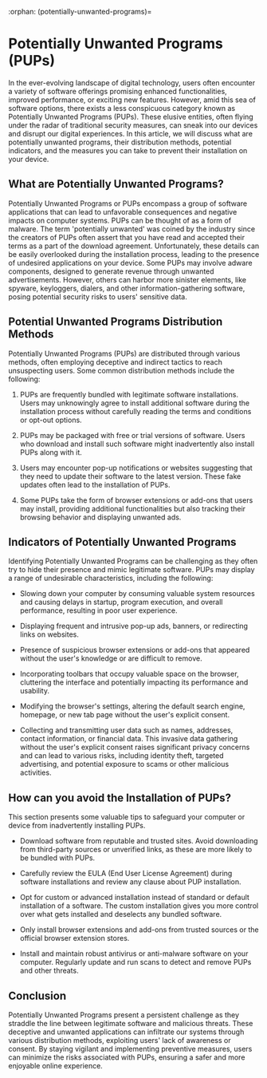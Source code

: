 :orphan:
(potentially-unwanted-programs)=

# Potentially Unwanted Programs (PUPs)

In the ever-evolving landscape of digital technology, users often encounter a variety of software offerings promising enhanced functionalities, improved performance, or exciting new features. However, amid this sea of software options, there exists a less conspicuous category known as Potentially Unwanted Programs (PUPs). These elusive entities, often flying under the radar of traditional security measures, can sneak into our devices and disrupt our digital experiences. In this article, we will discuss what are potentially unwanted programs, their distribution methods, potential indicators, and the measures you can take to prevent their installation on your device.

## What are Potentially Unwanted Programs?

Potentially Unwanted Programs or PUPs encompass a group of software applications that can lead to unfavorable consequences and negative impacts on computer systems. PUPs can be thought of as a form of malware. The term 'potentially unwanted' was coined by the industry since the creators of PUPs often assert that you have read and accepted their terms as a part of the download agreement. Unfortunately, these details can be easily overlooked during the installation process, leading to the presence of undesired applications on your device. Some PUPs may involve adware components, designed to generate revenue through unwanted advertisements. However, others can harbor more sinister elements, like spyware, keyloggers, dialers, and other information-gathering software, posing potential security risks to users' sensitive data. 

## Potential Unwanted Programs Distribution Methods

Potentially Unwanted Programs (PUPs) are distributed through various methods, often employing deceptive and indirect tactics to reach unsuspecting users. Some common distribution methods include the following:

1. PUPs are frequently bundled with legitimate software installations. Users may unknowingly agree to install additional software during the installation process without carefully reading the terms and conditions or opt-out options.

2. PUPs may be packaged with free or trial versions of software. Users who download and install such software might inadvertently also install PUPs along with it.

3.  Users may encounter pop-up notifications or websites suggesting that they need to update their software to the latest version. These fake updates often lead to the installation of PUPs.

4. Some PUPs take the form of browser extensions or add-ons that users may install, providing additional functionalities but also tracking their browsing behavior and displaying unwanted ads.

## Indicators of Potentially Unwanted Programs

Identifying Potentially Unwanted Programs can be challenging as they often try to hide their presence and mimic legitimate software. PUPs may display a range of undesirable characteristics, including the following:

* Slowing down your computer by consuming valuable system resources and causing delays in startup, program execution, and overall performance, resulting in poor user experience.

* Displaying frequent and intrusive pop-up ads, banners, or redirecting links on websites.

*  Presence of suspicious browser extensions or add-ons that appeared without the user's knowledge or are difficult to remove.

*  Incorporating toolbars that occupy valuable space on the browser, cluttering the interface and potentially impacting its performance and usability.

* Modifying the browser's settings, altering the default search engine, homepage, or new tab page without the user's explicit consent. 

* Collecting and transmitting user data such as names, addresses, contact information, or financial data. This invasive data gathering without the user's explicit consent raises significant privacy concerns and can lead to various risks, including identity theft, targeted advertising, and potential exposure to scams or other malicious activities.

## How can you avoid the Installation of PUPs?

This section presents some valuable tips to safeguard your computer or device from inadvertently installing PUPs.

* Download software from reputable and trusted sites. Avoid downloading from third-party sources or unverified links, as these are more likely to be bundled with PUPs.

*  Carefully review the EULA (End User License Agreement) during software installations and review any clause about PUP installation.

* Opt for custom or advanced installation instead of standard or default installation of a software. The custom installation gives you more control over what gets installed and deselects any bundled software.

* Only install browser extensions and add-ons from trusted sources or the official browser extension stores.

* Install and maintain robust antivirus or anti-malware software on your computer. Regularly update and run scans to detect and remove PUPs and other threats.

## Conclusion

Potentially Unwanted Programs present a persistent challenge as they straddle the line between legitimate software and malicious threats. These deceptive and unwanted applications can infiltrate our systems through various distribution methods, exploiting users' lack of awareness or consent. By staying vigilant and implementing preventive measures, users can minimize the risks associated with PUPs, ensuring a safer and more enjoyable online experience.
